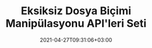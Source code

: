 ---
############################# Static ############################
layout: "product"
date: 2021-04-27T09:31:06+03:00
draft: false

############################# Head ############################
head_title: "Dosya Yönetim Sistemleri için .NET Java Belge Manipülasyonu API'leri"
head_description: ".NET ve Java belge işleme ve Word Excel PowerPoint Outlook HTML PDF için API'leri görüntüleme. .NET veya Java uygulamalarına Görüntüleme Barkodu ve OCR özellikleri ekleyin."

############################# Header ############################
title: "Eksiksiz Dosya Biçimi Manipülasyonu API'leri Seti"
description: ".NET ve Java için yerel API'lerimizi kullanarak Word, Excel, PDF, PowerPoint, Outlook ve 100'den fazla başka dosya biçiminde belge işleme görevlerini gerçekleştirin."
button:
  enable: true

############################# APIs ###############################
apis:
  enable: true

  api:
    # api loop
    - title: "Conholdate.Total Ürün Ailesi İçeriği"
      link: "https://products.conholdate.com/tr/total/"
      label: "Tüm Şirket İçi API'leri Görüntüle"
      api_product:
        # api_product loop
        - link: "/tr/total/net/"
          img_alt: ".NET için Conholdate.Total"
          image: "/images/conholdate_total-for-net.png"
          product: "Conholdate.Total for"
          platform: ".NET"
          content: "Windows Forms, ASP.NET, WPF, WCF veya .NET Framework 2.0 veya sonraki sürümlerine dayalı herhangi bir uygulama türünü hedefleyin."

        # api_product loop
        - link: "/tr/total/java/"
          img_alt: "Java için Conholdate.Total"
          image: "/images/conholdate_total-for-java.png"
          product: "Conholdate.Total for"
          platform: "Java"
          content: "Masaüstü, web veya Java SE veya EE'ye dayalı herhangi bir uygulama türü için yerel Java API'leri."

############################# Support ############################
support:
    enable: true

############################# Back to top ###############################
back_to_top:
  enable: true
---